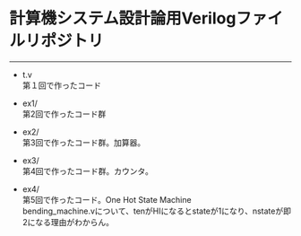 # 計算機システム設計論用Verilogファイルリポジトリ  
---  

* t.v  
第１回で作ったコード  

* ex1/  
第2回で作ったコード群  
* ex2/  
第3回で作ったコード群。加算器。
* ex3/  
第4回で作ったコード群。カウンタ。
* ex4/  
第5回で作ったコード。One Hot State Machine   
bending_machine.vについて、tenがHIになるとstateが1になり、nstateが即2になる理由がわからん。  

